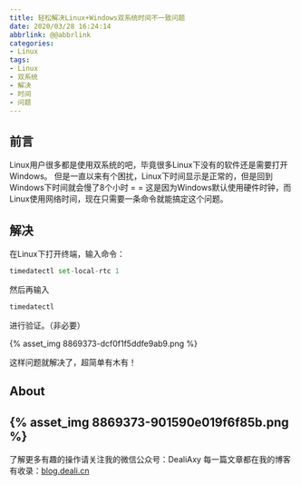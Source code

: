 ```yaml
---
title: 轻松解决Linux+Windows双系统时间不一致问题
date: 2020/03/28 16:24:14
abbrlink: @@abbrlink
categories:
- Linux
tags:
- Linux
- 双系统
- 解决
- 时间
- 问题
---
```

## 前言
Linux用户很多都是使用双系统的吧，毕竟很多Linux下没有的软件还是需要打开Windows。
但是一直以来有个困扰，Linux下时间显示是正常的，但是回到Windows下时间就会慢了8个小时 = =
这是因为Windows默认使用硬件时钟，而Linux使用网络时间，现在只需要一条命令就能搞定这个问题。

## 解决
在Linux下打开终端，输入命令：
```python
timedatectl set-local-rtc 1
```
然后再输入
```python
timedatectl
```
进行验证。（非必要）

{% asset_img 8869373-dcf0f1f5ddfe9ab9.png %}

这样问题就解决了，超简单有木有！

## About
{% asset_img 8869373-901590e019f6f85b.png %}
---------------
了解更多有趣的操作请关注我的微信公众号：DealiAxy
每一篇文章都在我的博客有收录：[blog.deali.cn](http://blog.deali.cn)
